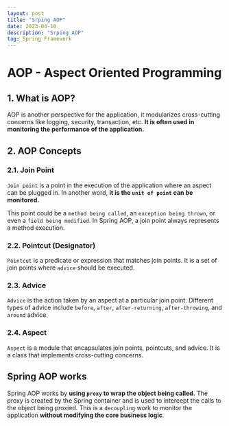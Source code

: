 ```yaml
---
layout: post
title: "Srping AOP"
date: 2023-04-10
description: "Srping AOP"
tag: Spring Framework
---
```


# AOP - Aspect Oriented Programming

## 1. What is AOP?

AOP is another perspective for the application, it modularizes cross-cutting concerns like logging, security, transaction, etc. **It is often used in monitoring the performance of the application.**

## 2. AOP Concepts

### 2.1. Join Point

`Join point` is a point in the execution of the application where an aspect can be plugged in. In another word, **it is the `unit of point` can be monitored.**

This point could be a `method being called`, an `exception being thrown`, or even a `field being modified`. In Spring AOP, a join point always represents a method execution.

### 2.2. Pointcut (Designator)

`Pointcut` is a predicate or expression that matches join points. It is a set of join points where `advice` should be executed.

### 2.3. Advice

`Advice` is the action taken by an aspect at a particular join point. Different types of advice include `before`, `after`, `after-returning`, `after-throwing`, and `around` advice.

### 2.4. Aspect

`Aspect` is a module that encapsulates join points, pointcuts, and advice. It is a class that implements cross-cutting concerns.

## Spring AOP works

Spring AOP works by **using `proxy` to wrap the object being called.** The proxy is created by the Spring container and is used to intercept the calls to the object being proxied. This is a `decoupling` work to monitor the application **without modifying the core business logic**.
